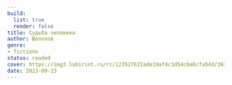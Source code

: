 ```yaml
---
build:
  list: true
  render: false
title: Судьба человека
author: Шолохов
genre:
- fictionn
status: readed
cover: https://img3.labirint.ru/rc/123527621ade19af4c1d54cbe6cfa54d/363x561q80/books54/539433/cover.jpg?1612697281
date: 2023-09-23
---
```


